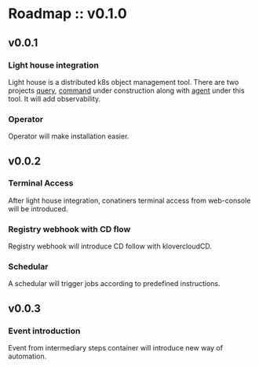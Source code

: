 # Roadmap :: v0.1.0

## v0.0.1


### Light house integration 

Light house is a distributed k8s object management tool. There are two projects [query](https://github.com/klovercloud-ci-cd/light-house-query), [command](https://github.com/klovercloud-ci-cd/light-house-command) under construction along with [agent](https://github.com/klovercloud-ci-cd/agent) under this tool.
It will add observability.

### Operator 

Operator will make installation easier. 


## v0.0.2

### Terminal Access 

After light house integration, conatiners terminal access from web-console will be introduced.

### Registry webhook with CD flow

Registry webhook will introduce CD follow with klovercloudCD.

### Schedular 

A schedular will trigger jobs according to predefined instructions. 


## v0.0.3

### Event introduction 

Event from intermediary steps container will introduce new way of automation. 
